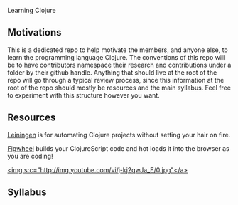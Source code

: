 Learning Clojure

## Motivations

This is a dedicated repo to help motivate the members, and anyone else, to learn the programming language Clojure.
The conventions of this repo will be to have contributors namespace their research and contributions under a folder by their
github handle. Anything that should live at the root of the repo will go through a typical review process, since this information
at the root of the repo should mostly be resources and the main syllabus. Feel free to experiment with this structure however you want.

## Resources
[Leiningen](https://github.com/technomancy/leiningen) is for automating Clojure projects without setting your hair on fire.

[Figwheel](https://github.com/bhauman/lein-figwheel) builds your ClojureScript code and hot loads it into the browser as you are coding!

<a href="http://www.youtube.com/watch?feature=player_embedded&v=j-kj2qwJa_E"> <img src="http://img.youtube.com/vi/j-kj2qwJa_E/0.jpg"</a>

## Syllabus
